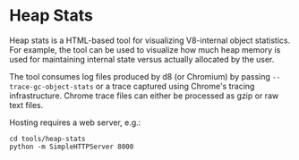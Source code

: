 # Heap Stats

Heap stats is a HTML-based tool for visualizing V8-internal object statistics.
For example, the tool can be used to visualize how much heap memory is used for
maintaining internal state versus actually allocated by the user.

The tool consumes log files produced by d8 (or Chromium) by passing
`--trace-gc-object-stats` or a trace captured using Chrome's tracing
infrastructure. Chrome trace files can either be processed as gzip or raw text
files.


Hosting requires a web server, e.g.:

    cd tools/heap-stats
    python -m SimpleHTTPServer 8000
